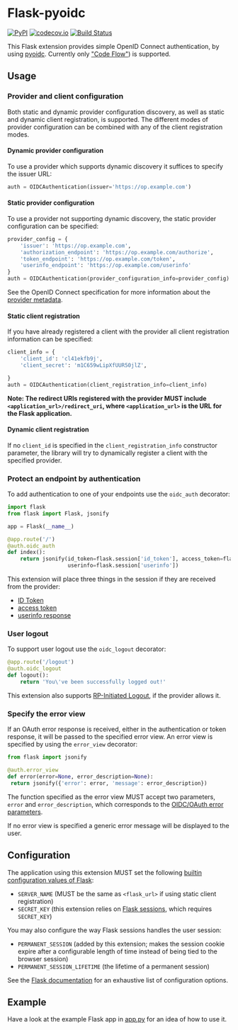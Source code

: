 # Flask-pyoidc

[![PyPI](https://img.shields.io/pypi/v/flask-pyoidc.svg)](https://pypi.python.org/pypi/Flask-pyoidc)
[![codecov.io](https://codecov.io/github/zamzterz/Flask-pyoidc/coverage.svg?branch=master)](https://codecov.io/github/its-dirg/Flask-pyoidc?branch=master)
[![Build Status](https://travis-ci.org/zamzterz/Flask-pyoidc.svg?branch=master)](https://travis-ci.org/zamzterz/Flask-pyoidc)

This Flask extension provides simple OpenID Connect authentication, by using [pyoidc](https://github.com/rohe/pyoidc).
Currently only ["Code Flow"](http://openid.net/specs/openid-connect-core-1_0.html#CodeFlowAuth)) is supported.

## Usage

### Provider and client configuration

Both static and dynamic provider configuration discovery, as well as static
and dynamic client registration, is supported. The different modes of provider configuration can be combined with any
of the client registration modes.

#### Dynamic provider configuration

To use a provider which supports dynamic discovery it suffices to specify the issuer URL:
```python
auth = OIDCAuthentication(issuer='https://op.example.com')
```

#### Static provider configuration

To use a provider not supporting dynamic discovery, the static provider configuration can be specified:
```python
provider_config = {
    'issuer': 'https://op.example.com',
    'authorization_endpoint': 'https://op.example.com/authorize',
    'token_endpoint': 'https://op.example.com/token',
    'userinfo_endpoint': 'https://op.example.com/userinfo'
}
auth = OIDCAuthentication(provider_configuration_info=provider_config)
```

See the OpenID Connect specification for more information about the
[provider metadata](https://openid.net/specs/openid-connect-discovery-1_0.html#ProviderMetadata).


#### Static client registration

If you have already registered a client with the provider all client registration information can be specified:
```python
client_info = {
    'client_id': 'cl41ekfb9j',
    'client_secret': 'm1C659wLipXfUUR50jlZ',

}
auth = OIDCAuthentication(client_registration_info=client_info)
```

**Note: The redirect URIs registered with the provider MUST include `<application_url>/redirect_uri`,
where `<application_url>` is the URL for the Flask application.**

#### Dynamic client registration

If no `client_id` is specified in the `client_registration_info` constructor parameter, the library will try to
dynamically register a client with the specified provider.

### Protect an endpoint by authentication

To add authentication to one of your endpoints use the `oidc_auth` decorator:
```python
import flask
from flask import Flask, jsonify

app = Flask(__name__)

@app.route('/')
@auth.oidc_auth
def index():
    return jsonify(id_token=flask.session['id_token'], access_token=flask.session['access_token'],
                   userinfo=flask.session['userinfo'])
```

This extension will place three things in the session if they are received from the provider:
* [ID Token](http://openid.net/specs/openid-connect-core-1_0.html#IDToken)
* [access token](http://openid.net/specs/openid-connect-core-1_0.html#TokenResponse)
* [userinfo response](http://openid.net/specs/openid-connect-core-1_0.html#UserInfoResponse)
  
### User logout

To support user logout use the `oidc_logout` decorator:
```python
@app.route('/logout')
@auth.oidc_logout
def logout():
    return 'You\'ve been successfully logged out!'
```

This extension also supports [RP-Initiated Logout](http://openid.net/specs/openid-connect-session-1_0.html#RPLogout),
if the provider allows it.
  
### Specify the error view

If an OAuth error response is received, either in the authentication or token response, it will be passed to the
specified error view. An error view is specified by using the `error_view` decorator:

```python
from flask import jsonify

@auth.error_view
def error(error=None, error_description=None):
 return jsonify({'error': error, 'message': error_description})
```

The function specified as the error view MUST accept two parameters, `error` and `error_description`, which corresponds
to the [OIDC/OAuth error parameters](http://openid.net/specs/openid-connect-core-1_0.html#AuthError).

If no error view is specified a generic error message will be displayed to the user.


## Configuration

The application using this extension MUST set the following [builtin configuration values of Flask](http://flask.pocoo.org/docs/0.10/config/#builtin-configuration-values):

* `SERVER_NAME` (MUST be the same as `<flask_url>` if using static client registration)
* `SECRET_KEY` (this extension relies on [Flask sessions](http://flask.pocoo.org/docs/0.11/quickstart/#sessions), which requires `SECRET_KEY`)

You may also configure the way Flask sessions handles the user session:

* `PERMANENT_SESSION` (added by this extension; makes the session cookie expire after a configurable length of time instead of being tied to the browser session)
* `PERMANENT_SESSION_LIFETIME` (the lifetime of a permanent session)

See the [Flask documentation](http://flask.pocoo.org/docs/0.11/config/#builtin-configuration-values) for an exhaustive list of configuration options.

## Example

Have a look at the example Flask app in [app.py](example/app.py) for an idea of how to use it.
